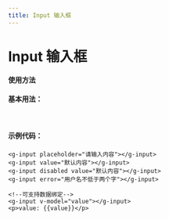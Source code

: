 ```yaml
---
title: Input 输入框
---
```

# Input 输入框

**使用方法**

#### 基本用法：

<ClientOnly>
<input-demos></input-demos>
</ClientOnly>

<br>

#### 示例代码：

```vue
<g-input placeholder="请输入内容"></g-input>
<g-input value="默认内容"></g-input>
<g-input disabled value="默认内容"></g-input>
<g-input error="用户名不低于两个字"></g-input>

<!--可支持数据绑定-->
<g-input v-model="value"></g-input>
<p>value: {{value}}</p>
```